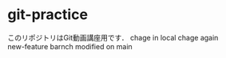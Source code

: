 # git-practice
このリポジトリはGit動画講座用です．
chage in local
chage again   
new-feature barnch
modified on main
